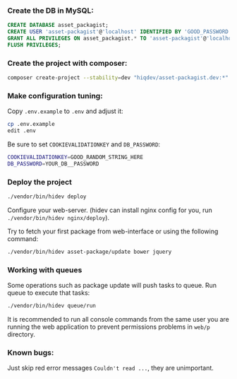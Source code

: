 ### Create the DB in MySQL:

```sql
CREATE DATABASE asset_packagist;
CREATE USER 'asset-packagist'@'localhost' IDENTIFIED BY 'GOOD_PASSWORD';
GRANT ALL PRIVILEGES ON asset_packagist.* TO 'asset-packagist'@'localhost';
FLUSH PRIVILEGES;
```

### Create the project with composer:

```sh
composer create-project --stability=dev "hiqdev/asset-packagist.dev:*" dir
```

### Make configuration tuning:

Copy `.env.example` to `.env` and adjust it:

```sh
cp .env.example
edit .env
```

Be sure to set `COOKIEVALIDATIONKEY` and `DB_PASSWORD`:

```sh
COOKIEVALIDATIONKEY=GOOD_RANDOM_STRING_HERE
DB_PASSWORD=YOUR_DB__PASSWORD
```

### Deploy the project

```sh
./vendor/bin/hidev deploy
```

Configure your web-server.
(hidev can install nginx config for you, run `./vendor/bin/hidev nginx/deploy`).

Try to fetch your first package from web-interface or using the following command:

```sh
./vendor/bin/hidev asset-package/update bower jquery
```

### Working with queues

Some operations such as package update will push tasks to queue.
Run queue to execute that tasks:

```sh
./vendor/bin/hidev queue/run
```

It is recommended to run all console commands from the same user you are running the web application
to prevent permissions problems in `web/p` directory.

### Known bugs:

Just skip red error messages `Couldn't read ...`, they are unimportant.

